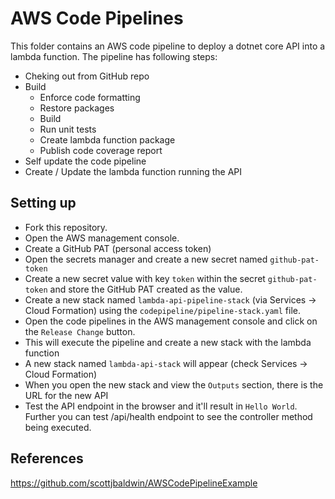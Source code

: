 # AWS Code Pipelines

This folder contains an AWS code pipeline to deploy a dotnet core API into a lambda function.
The pipeline has following steps:
* Cheking out from GitHub repo
* Build
  * Enforce code formatting
  * Restore packages
  * Build
  * Run unit tests
  * Create lambda function package
  * Publish code coverage report
* Self update the code pipeline
* Create / Update the lambda function running the API

## Setting up

* Fork this repository.
* Open the AWS management console.
* Create a GitHub PAT (personal access token)
* Open the secrets manager and create a new secret named `github-pat-token` 
* Create a new secret value with key `token` within the secret `github-pat-token` and store the GitHub PAT created as the value.
* Create a new stack named `lambda-api-pipeline-stack` (via Services -> Cloud Formation) using the `codepipeline/pipeline-stack.yaml` file.
* Open the code pipelines in the AWS management console and click on the `Release Change` button.
* This will execute the pipeline and create a new stack with the lambda function
* A new stack named `lambda-api-stack` will appear (check Services -> Cloud Formation)
* When you open the new stack and view the `Outputs` section, there is the URL for the new API 
* Test the API endpoint in the browser and it'll result in `Hello World`. Further you can test <URL for the new API>/api/health endpoint to see the controller method being executed.

## References

https://github.com/scottjbaldwin/AWSCodePipelineExample

